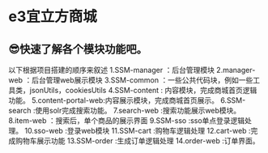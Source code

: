 # e3宜立方商城
## :sunglasses:快速了解各个模块功能吧。
以下根据项目搭建的顺序来叙述
1.SSM-manager ：后台管理模块
2.manager-web ：后台管理web展示模块
3.SSM-common  ：一些公共代码块，例如一些工具类，jsonUtils，cookiesUtils
4.SSM-content : 内容模块，完成商城首页逻辑功能。
5.content-portal-web:内容展示模块，完成商城首页展示。
6.SSM-search  :使用solr完成搜索功能。
7.search-web  :搜索功能展示web模块。
8.item-web    ：搜索后，单个商品的展示界面
9.SSM-sso     :sso单点登录逻辑处理。
10.sso-web     :登录web模块
11.SSM-cart   :购物车逻辑处理
12.cart-web   :完成购物车展示功能
13.SSM-order  :生成订单逻辑处理
14.order-web  :订单界面。
